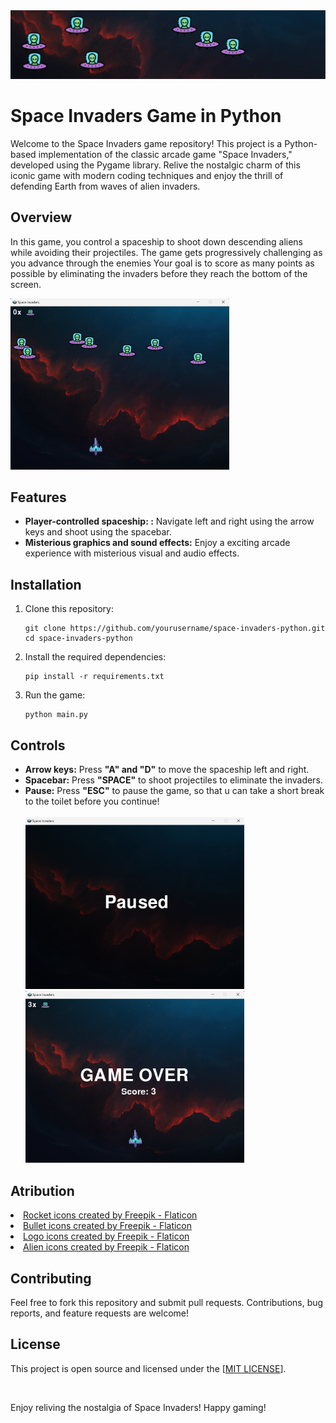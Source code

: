 <!DOCTYPE html>
<html lang="en">
<head>
</head>
<body>

<img src=res/images/Screen.png alt="Balance Window">

<h1>Space Invaders Game in Python</h1>
<p>Welcome to the Space Invaders game repository! This project is a Python-based implementation of the classic arcade game "Space Invaders," developed using the Pygame library. Relive the nostalgic charm of this iconic game with modern coding techniques and enjoy the thrill of defending Earth from waves of alien invaders.</p>


<h2>Overview</h2>
<p>In this game, you control a spaceship to shoot down descending aliens while avoiding their projectiles. The game gets progressively challenging as you advance through the enemies Your goal is to score as many points as possible by eliminating the invaders before they reach the bottom of the screen.</p>
<img src=res/images/ScreenShot.png alt="Balance Window" width="350">

  <h2>Features</h2>
<ul>
    <li><strong>Player-controlled spaceship: :</strong> Navigate left and right using the arrow keys and shoot using the spacebar.</li>
    <li><strong>Misterious graphics and sound effects:</strong> Enjoy a exciting arcade experience with misterious visual and audio effects.</li>
</ul>

<h2>Installation</h2>
        <ol>
            <li>Clone this repository:
                <pre><code>git clone https://github.com/yourusername/space-invaders-python.git
cd space-invaders-python</code></pre>
            </li>
            <li>Install the required dependencies:
                <pre><code>pip install -r requirements.txt</code></pre>
            </li>
            <li>Run the game:
                <pre><code>python main.py</code></pre>
            </li>
        </ol>

<h2>Controls</h2>
        <ul>
            <li><strong>Arrow keys:</strong> Press <strong>"A" and "D"</strong> to move the spaceship left and right.</li>
            <li><strong>Spacebar:</strong> Press <strong>"SPACE"</strong> to shoot projectiles to eliminate the invaders.</li>
            <li><strong>Pause:</strong> Press <strong>"ESC"</strong>  to pause the game, so that u can take a short break to the toilet before you continue!</li><br>
            <img src=res/images/pause.png alt="Balance Window" width="350">
            <img src=res/images/GameOver.png alt="Balance Window" width="350"><br>
        </ul>
        <h2>Atribution</h2>
        <li><a href="https://www.flaticon.com/free-icons/rocket" title="rocket icons">Rocket icons created by Freepik - Flaticon</a></li>
        <li><a href="https://www.flaticon.com/free-icons/bullet" title="bullet icons">Bullet icons created by Freepik - Flaticon</a></li>
        <li><a href="https://www.flaticon.com/free-icons/alien" title="alien icons">Logo icons created by Freepik - Flaticon</a></li>
        <li><a href="https://www.flaticon.com/free-icons/alien" title="alien icons">Alien icons created by Freepik - Flaticon</a></li>
        <h2>Contributing</h2>
        <p>Feel free to fork this repository and submit pull requests. Contributions, bug reports, and feature requests are welcome!</p>
        <h2>License</h2>
        <p> This project is open source and licensed under the [<a href="LICENSE" title License>MIT LICENSE</a>].</p><br>
        <p>Enjoy reliving the nostalgia of Space Invaders! Happy gaming!</p>
</body>
